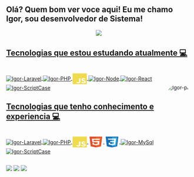 
## Olá? Quem bom ver voce aqui! Eu me chamo Igor, sou desenvolvedor de Sistema!
<div align="center">
  <a href="https://github.com/igortomas">
  <img height="180em" src="https://github-readme-stats.vercel.app/api?username=igortomas"/>
</div>
  
  ## Tecnologias que estou estudando atualmente 💻
 
<div style="display: inline_block"><br>
  <img align="center" alt="Igor-Laravel" height="30" width="40" src="https://cdn.jsdelivr.net/gh/devicons/devicon/icons/laravel/laravel-plain.svg"">
  <img align="center" alt="Igor-PHP" height="30" width="40" src="https://cdn.jsdelivr.net/gh/devicons/devicon/icons/php/php-plain.svg">
  <img align="center" alt="Igor-Js" height="30" width="40" src="https://raw.githubusercontent.com/devicons/devicon/master/icons/javascript/javascript-plain.svg">
  <img align="center" alt="Igor-Node" height="30" width="40" src="https://cdn.jsdelivr.net/gh/devicons/devicon/icons/nodejs/nodejs-original.svg">
  <img align="center" alt="Igor-React" height="30" width="40" src="https://cdn.jsdelivr.net/gh/devicons/devicon/icons/react/react-original.svg">
  <img align="center" alt="Igor-ScriptCase" height="30" width="40" src="https://www.imagemhost.com.br/images/2022/08/10/icon-scriptcase.png">
<img align="right" alt="Igor-pic" height="150" style="border-radius:50px;" src="https://user-images.githubusercontent.com/87492560/157344608-71c1e5a5-5fa1-4438-941e-685c79de1396.gif">
</div>

## Tecnologias que tenho conhecimento e experiencia 💻

<div style="display: inline_block"><br>
  <img align="center" alt="Igor-Laravel" height="30" width="40" src="https://cdn.jsdelivr.net/gh/devicons/devicon/icons/laravel/laravel-plain.svg"">
  <img align="center" alt="Igor-PHP" height="30" width="40" src="https://cdn.jsdelivr.net/gh/devicons/devicon/icons/php/php-plain.svg">
  <img align="center" alt="Igor-Js" height="30" width="40" src="https://raw.githubusercontent.com/devicons/devicon/master/icons/javascript/javascript-plain.svg">
  <img align="center" alt="Igor-HTML" height="30" width="40" src="https://raw.githubusercontent.com/devicons/devicon/master/icons/html5/html5-original.svg">
  <img align="center" alt="Igor-CSS" height="30" width="40" src="https://raw.githubusercontent.com/devicons/devicon/master/icons/css3/css3-original.svg">
  <img align="center" alt="Igor-MySql" height="30" width="40" src="https://cdn.jsdelivr.net/gh/devicons/devicon/icons/mysql/mysql-original-wordmark.svg">
  <img align="center" alt="Igor-ScriptCase" height="30" width="40" src="https://www.imagemhost.com.br/images/2022/08/10/icon-scriptcase.png">
</div>
  
  ##
 
<div> 
  <a href="https://instagram.com/igortomasr" target="_blank"><img src="https://img.shields.io/badge/-Instagram-%23E4405F?style=for-the-badge&logo=instagram&logoColor=white" target="_blank"></a>
  <a href = "mailto:igortomas2008@gmail.com"><img src="https://img.shields.io/badge/-Gmail-%23333?style=for-the-badge&logo=gmail&logoColor=white" target="_blank"></a>
  <a href="https://www.linkedin.com/in/igor-tom%C3%A1s-b353a1203/" target="_blank"><img src="https://img.shields.io/badge/-LinkedIn-%230077B5?style=for-the-badge&logo=linkedin&logoColor=white" target="_blank"></a> 
 
</div>



